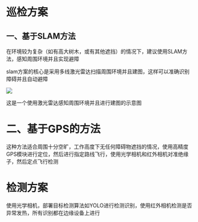 # 巡检方案

## 一、基于SLAM方法

在环境较为复杂（如有高大树木，或有其他遮挡）的情况下，建议使用SLAM方法，感知周围环境并且实现避障

slam方案的核心是采用多线激光雷达扫描周围环境并且建图，这样可以准确识别障碍并且自动避障

![](https://github.com/RobustFieldAutonomyLab/LeGO-LOAM/raw/master/LeGO-LOAM/launch/demo.gif)

这是一个使用激光雷达感知周围环境并且进行建图的示意图

# 二、基于GPS的方法

这种方法适合周围十分空旷，工作高度下无任何障碍物遮挡的情况，使用高精度GPS模块进行定位，然后进行指定路线飞行，使用光学相机和红外相机对准绝缘子，然后定点飞行检测

# 检测方案

使用光学相机，部署目标检测算法如YOLO进行检测识别，使用红外相机检测是否异常发热，所有识别都在边缘设备上进行